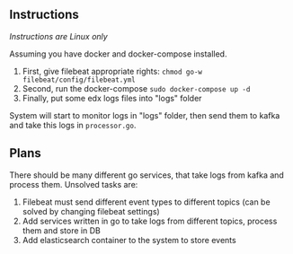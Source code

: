 ## Instructions
*Instructions are Linux only*

Assuming you have docker and docker-compose installed.
1. First, give filebeat appropriate rights:
``chmod go-w filebeat/config/filebeat.yml ``
2. Second, run the docker-compose
``sudo docker-compose up -d``
3. Finally, put some edx logs files into "logs" folder

System will start to monitor logs in "logs" folder, then send them to kafka and take this logs in ``processor.go``.

## Plans
There should be many different go services, that take logs from kafka and process them. Unsolved tasks are:
1. Filebeat must send different event types to different topics (can be solved by changing filebeat settings)
2. Add services written in go to take logs from different topics, process them and store in DB
3. Add elasticsearch container to the system to store events